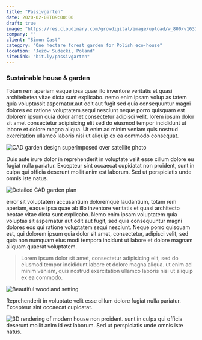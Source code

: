 ```yaml
---
title: "Passivgarten"
date: 2020-02-08T09:00:00
draft: true
image: "https://res.cloudinary.com/growdigital/image/upload/w_800/v1631707130/passivgarten/210905-passivgarten-site.jpg"
company: ""
client: "Simon Cast"
category: "One hectare forest garden for Polish eco-house"
location: "Jeżów Sudecki, Poland"
siteLink: "bit.ly/passivgarten"
---
```


### Sustainable house & garden

Totam rem aperiam eaque ipsa quae illo inventore veritatis et quasi architebetea.vitae dicta sunt
explicabo.
nemo enim ipsam volup as tatem quia voluptassit aspernatur.aut odit aut fugit sed quia consequuntur
magni dolores eo ratione voluptatem.sequi nesciunt neque porro quisquam est dolorem ipsum quia dolor
amet consectetur adipisci velit. lorem ipsum dolor sit amet consectetur adipisicing elit sed do eiusmod
tempor incididunt ut labore et dolore magna aliqua. Ut enim ad minim veniam quis nostrud exercitation
ullamco laboris nisi ut aliquip ex ea commodo consequat.

<img class="img-fluid mb-4" src="https://res.cloudinary.com/growdigital/image/upload/w_800/v1578918981/passivgarten-cad-200113.jpg" alt="CAD garden design superimposed over satellite photo">

Duis aute irure dolor in reprehenderit in voluptate velit esse cillum dolore eu fugiat nulla pariatur.
Excepteur sint occaecat cupidatat non proident, sunt in culpa qui officia deserunt mollit anim est
laborum. Sed ut perspiciatis unde omnis iste natus. 

<img class="img-fluid mb-4" alt="Detailed CAD garden plan" src="https://res.cloudinary.com/growdigital/image/upload/w_800/v1578920453/cad-plan-200113.png">

error sit voluptatem accusantium doloremque laudantium,
totam rem aperiam, eaque ipsa quae ab illo inventore veritatis et quasi architecto beatae vitae dicta
sunt explicabo. Nemo enim ipsam voluptatem quia voluptas sit aspernatur aut odit aut fugit, sed quia
consequuntur magni dolores eos qui ratione voluptatem sequi nesciunt. Neque porro quisquam est, qui
dolorem ipsum quia dolor sit amet, consectetur, adipisci velit, sed quia non numquam eius modi tempora
incidunt ut labore et dolore magnam aliquam quaerat voluptatem.

>Lorem ipsum dolor sit amet, consectetur adipisicing elit, sed do eiusmod tempor incididunt labore et dolore magna aliqua. ut enim ad minim veniam, quis nostrud exercitation ullamco laboris nisi ut aliquip ex ea commodo.
          
<img class="img-fluid mb-4" alt="Beautiful woodland setting" src="https://res.cloudinary.com/growdigital/image/upload/w_800/v1631822777/passivgarten/site-backdoor-169.jpg">

Reprehenderit in voluptate velit esse cillum dolore fugiat nulla pariatur. Excepteur sint occaecat
cupidatat.

<img class="img-fluid mb-4" alt="3D rendering of modern house" src="https://res.cloudinary.com/growdigital/image/upload/w_800/v1576075235/kithouse-frontright.jpg">
non proident. sunt in culpa qui officia deserunt mollit anim id est laborum. Sed ut perspiciatis
unde omnis iste natus.
